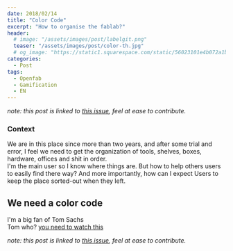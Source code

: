 ```yaml
---
date: 2018/02/14
title: "Color Code"
excerpt: "How to organise the fablab?"
header:
  # image: "/assets/images/post/labelgit.png"
  teaser: "/assets/images/post/color-th.jpg"
  # og_image: "https://static1.squarespace.com/static/56023101e4b072a1b1866505/t/56be1e4b37013b18611e028b/1455300256034/before-after.jpg"
categories:
  - Post
tags:
  - Openfab
  - Gamification
  - EN
---
```


*note: this post is linked to [this issue](https://github.com/nicolasdb/nicolasdb.github.io/issues/29), feel at ease to contribute.*

### Context
We are in this place since more than two years, and after some trial and error, I feel we need to get the organization of tools, shelves, boxes, hardware, offices and shit in order.   
I'm the main user so I know where things are. But how to help others users to easily find there way? And more importantly, how can I expect Users to keep the place sorted-out when they left.


## We need a color code
I'm a big fan of Tom Sachs  
Tom who? [you need to watch this](https://www.youtube.com/watch?v=Tm-e75FocJU)    



*note: this post is linked to [this issue](https://github.com/nicolasdb/nicolasdb.github.io/issues/29), feel at ease to contribute.*
